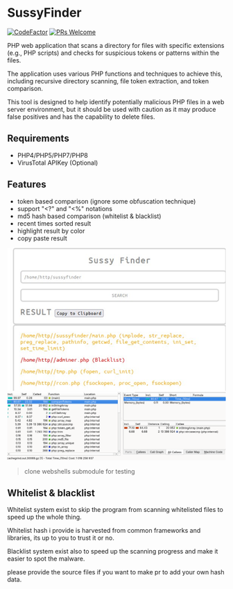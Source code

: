 # SussyFinder
[![CodeFactor](https://www.codefactor.io/repository/github/cvar1984/sussyfinder/badge)](https://www.codefactor.io/repository/github/cvar1984/sussyfinder)
[![PRs Welcome](https://img.shields.io/badge/PRs-welcome-brightgreen.svg?style=flat-square)](https://makeapullrequest.com)

PHP web application that scans a directory for files with specific extensions (e.g., PHP scripts) and checks for suspicious tokens or patterns within the files.

The application uses various PHP functions and techniques to achieve this, including recursive directory scanning, file token extraction, and token comparison.

This tool is designed to help identify potentially malicious PHP files in a web server environment, but it should be used with caution as it may produce false positives and has the capability to delete files.
## Requirements
- PHP4/PHP5/PHP7/PHP8
- VirusTotal APIKey (Optional)
## Features
- token based comparison (ignore some obfuscation technique)
- support "<?" and "<%" notations
- md5 hash based comparison (whitelist & blacklist)
- recent times sorted result
- highlight result by color
- copy paste result

![ss](https://raw.githubusercontent.com/Cvar1984/sussyfinder/main/demo.jpg)
![profile](https://raw.githubusercontent.com/Cvar1984/sussyfinder/main/profile.png)
>clone webshells submodule for testing

## Whitelist & blacklist
Whitelist system exist to skip the program from scanning whitelisted files to speed up the whole thing.

Whitelist hash i provide is harvested from common frameworks and libraries, its up to you to trust it or no.

Blacklist system exist also to speed up the scanning progress and make it easier to spot the malware.

please provide the source files if you want to make pr to add your own hash data.